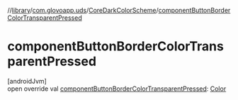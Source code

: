 //[library](../../../index.md)/[com.glovoapp.uds](../index.md)/[CoreDarkColorScheme](index.md)/[componentButtonBorderColorTransparentPressed](component-button-border-color-transparent-pressed.md)

# componentButtonBorderColorTransparentPressed

[androidJvm]\
open override val [componentButtonBorderColorTransparentPressed](component-button-border-color-transparent-pressed.md): [Color](https://developer.android.com/reference/kotlin/androidx/compose/ui/graphics/Color.html)
